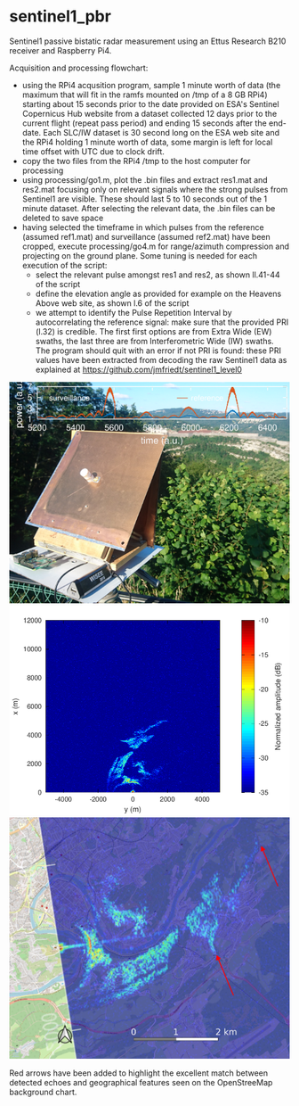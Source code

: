 # sentinel1_pbr
Sentinel1 passive bistatic radar measurement using an Ettus Research B210 receiver and Raspberry Pi4.

Acquisition and processing flowchart:
* using the RPi4 acqusition program, sample 1 minute worth of data (the maximum that will fit in the
ramfs mounted on /tmp of a 8 GB RPi4) starting about 15 seconds prior to the date provided on ESA's
Sentinel Copernicus Hub website from a dataset collected 12 days prior to the current flight (repeat pass
period) and ending 15 seconds after the end-date. Each SLC/IW dataset is 30 second long on the ESA
web site and the RPi4 holding 1 minute worth of data, some margin is left for local time offset with
UTC due to clock drift.
* copy the two files from the RPi4 /tmp to the host computer for processing
* using processing/go1.m, plot the .bin files and extract res1.mat and res2.mat focusing only on relevant
signals where the strong pulses from Sentinel1 are visible. These should last 5 to 10 seconds out of the
1 minute dataset. After selecting the relevant data, the .bin files can be deleted to save space
* having selected the timeframe in which pulses from the reference (assumed ref1.mat) and surveillance (assumed
ref2.mat) have been cropped, execute processing/go4.m for range/azimuth compression and projecting
on the ground plane. Some tuning is needed for each execution of the script: 
  * select the relevant pulse amongst res1 and res2, as shown ll.41-44 of the script
  * define the elevation angle as provided for example on the Heavens Above web site, as shown l.6 of the script
  * we attempt to identify the Pulse Repetition Interval by autocorrelating the reference signal: make sure that
the provided PRI (l.32) is credible. The first first options are from Extra Wide (EW) swaths, the last three are
from Interferometric Wide (IW) swaths. The program should quit with an error if not PRI is found: these PRI
values have been extracted from decoding the raw Sentinel1 data as explained at https://github.com/jmfriedt/sentinel1_level0

<img src="figures/DSC_0641ann_small.png">
<img src="figures/go4_fig4_first_pulse.png">
<img src="figures/go4_layout_with.png">

Red arrows have been added to highlight the excellent match between detected echoes and geographical features seen
on the OpenStreeMap background chart.
